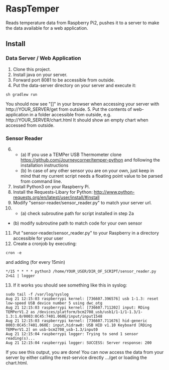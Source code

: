 # RaspTemper
Reads temperature data from Raspberry Pi2, pushes it to a server to make the data available for a web application.
## Install
### Data Server / Web Application
1. Clone this project.
2. Install java on your server.
3. Forward port 8081 to be accessible from outside.
4. Put the data-server directory on your server and execute it:
```
sh gradlew run
```
You should now see "[]" in your browser when accessing your server with http://YOUR_SERVER/get from outside.
5. Put the contents of web-application in a folder accessible from outside, e.g. http://YOUR_SERVER/chart.html
It should show an empty chart when accessed from outside.
### Sensor Reader
6. * (a) If you use a TEMPer USB Thermometer clone https://github.com/Journeycorner/temper-python and following the installation instructions
   * (b) In case of any other sensor you are on your own, just keep in mind that my current script needs a floating point value to be parsed from command line.
7. Install Python3 on your Raspberry Pi.
8. Install the Requests-Libary for Python: http://www.python-requests.org/en/latest/user/install/#install
9. Modify "sensor-reader/sensor_reader.py" to match your server url.
10. * (a) check subroutine path for script installed in step 2a
   * (b) modify subroutine path to match code for your own sensor
11. Put "sensor-reader/sensor_reader.py" to your Raspberry in a directory accessible for your user
12. Create a cronjob by executing:
```
cron -e
```
and adding (for every 15min)
```
*/15 * * * * python3 /home/YOUR_USER/DIR_OF_SCRIPT/sensor_reader.py 2>&1 | logger
```
13. If it works you should see something like this in syslog:
```
sudo tail -f /var/log/syslog
Aug 21 12:15:03 raspberrypi kernel: [736607.396576] usb 1-1.3: reset low-speed USB device number 5 using dwc_otg
Aug 21 12:15:03 raspberrypi kernel: [736607.711202] input: RDing TEMPerV1.2 as /devices/platform/bcm2708_usb/usb1/1-1/1-1.3/1-1.3:1.0/0003:0C45:7401.060E/input/input1548
Aug 21 12:15:03 raspberrypi kernel: [736607.711676] hid-generic 0003:0C45:7401.060E: input,hidraw0: USB HID v1.10 Keyboard [RDing TEMPerV1.2] on usb-bcm2708_usb-1.3/input0
Aug 21 12:15:04 raspberrypi logger: Trying to send 1 sensor reading(s)...
Aug 21 12:15:04 raspberrypi logger: SUCCESS: Server response: 200
```
If you see this output, you are done! You can now access the data from your server by either calling the rest-service directly .../get or loading the chart.html.
